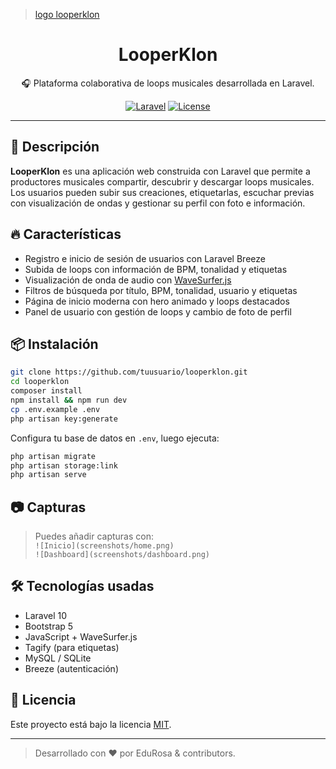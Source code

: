 <p align="center">
    <blockquote class="imgur-embed-pub" lang="en" data-id="a/QhTunC2"  ><a href="//imgur.com/a/QhTunC2">logo looperklon</a></blockquote><script async src="//s.imgur.com/min/embed.js" charset="utf-8"></script>
</p>
<h1 align="center">LooperKlon</h1>

<p align="center">
    🎧 Plataforma colaborativa de loops musicales desarrollada en Laravel.
</p>

<p align="center">
    <a href="https://laravel.com"><img src="https://img.shields.io/badge/Laravel-Framework-red" alt="Laravel"></a>
    <a href="#"><img src="https://img.shields.io/badge/License-MIT-blue.svg" alt="License"></a>
</p>

---

## 🚀 Descripción

**LooperKlon** es una aplicación web construida con Laravel que permite a productores musicales compartir, descubrir y descargar loops musicales. Los usuarios pueden subir sus creaciones, etiquetarlas, escuchar previas con visualización de ondas y gestionar su perfil con foto e información.

## 🔥 Características

- Registro e inicio de sesión de usuarios con Laravel Breeze
- Subida de loops con información de BPM, tonalidad y etiquetas
- Visualización de onda de audio con [WaveSurfer.js](https://wavesurfer-js.org)
- Filtros de búsqueda por título, BPM, tonalidad, usuario y etiquetas
- Página de inicio moderna con hero animado y loops destacados
- Panel de usuario con gestión de loops y cambio de foto de perfil

## 📦 Instalación

```bash
git clone https://github.com/tuusuario/looperklon.git
cd looperklon
composer install
npm install && npm run dev
cp .env.example .env
php artisan key:generate
```

Configura tu base de datos en `.env`, luego ejecuta:

```bash
php artisan migrate
php artisan storage:link
php artisan serve
```

## 📷 Capturas

> Puedes añadir capturas con:  
> `![Inicio](screenshots/home.png)`  
> `![Dashboard](screenshots/dashboard.png)`

## 🛠️ Tecnologías usadas

- Laravel 10
- Bootstrap 5
- JavaScript + WaveSurfer.js
- Tagify (para etiquetas)
- MySQL / SQLite
- Breeze (autenticación)

## 📃 Licencia

Este proyecto está bajo la licencia [MIT](https://opensource.org/licenses/MIT).

---

> Desarrollado con ❤️ por EduRosa & contributors.